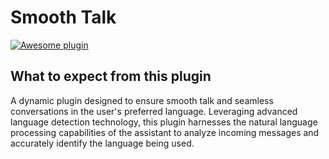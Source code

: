 # Smooth Talk

[![Awesome plugin](https://custom-icon-badges.demolab.com/static/v1?label=&message=Awesome+plugin&color=000000&style=for-the-badge&logo=cheshire_cat_ai)](https://)  

## What to expect from this plugin

A dynamic plugin designed to ensure smooth talk and seamless conversations in the user's preferred language. Leveraging advanced language detection technology, this plugin harnesses the natural language processing capabilities of the assistant to analyze incoming messages and accurately identify the language being used.




